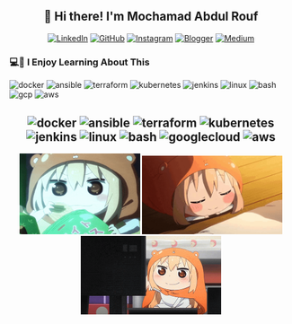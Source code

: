 <h2 align="center">👋 Hi there! I'm Mochamad Abdul Rouf</h2>



<div align="center">

[![LinkedIn](https://custom-icon-badges.demolab.com/badge/LinkedIn-0A66C2?logo=linkedin-white&logoColor=fff)](https://www.linkedin.com/in/mochabdulrouf/)
[![GitHub](https://custom-icon-badges.demolab.com/badge/MochamadAbdulRouf-181717?logo=github&logoColor=fff)](https://github.com/MochamadAbdulRouf/)
[![Instagram](https://custom-icon-badges.demolab.com/badge/mochabdlrouf-E4405F?logo=instagram&logoColor=fff)](https://www.instagram.com/mochabdlrouf/)
[![Blogger](https://custom-icon-badges.demolab.com/badge/mochabdulrouf-FF5722?logo=blogger&logoColor=fff)](https://mochabdulrouf.blogspot.com/)
[![Medium](https://custom-icon-badges.demolab.com/badge/Medium-000000?logo=medium&logoColor=fff)](https://medium.com/@rouf08412)


</div>


### 💻🥳 I Enjoy Learning About This 
<p align="left">
  <img src="https://img.shields.io/badge/docker-%232496ED.svg?style=for-the-badge&logo=docker&logoColor=white" alt="docker"/>
  <img src="https://img.shields.io/badge/ansible-%231A1918.svg?style=for-the-badge&logo=ansible&logoColor=white" alt="ansible"/>
  <img src="https://img.shields.io/badge/terraform-%237B42BC.svg?style=for-the-badge&logo=terraform&logoColor=white" alt="terraform"/>
  <img src="https://img.shields.io/badge/kubernetes-%23326CE5.svg?style=for-the-badge&logo=kubernetes&logoColor=white" alt="kubernetes"/>
  <img src="https://img.shields.io/badge/jenkins-%23D24939.svg?style=for-the-badge&logo=jenkins&logoColor=white" alt="jenkins"/>
  <img src="https://img.shields.io/badge/linux-%23FCC624.svg?style=for-the-badge&logo=linux&logoColor=black" alt="linux"/>
  <img src="https://img.shields.io/badge/bash-%234EAA25.svg?style=for-the-badge&logo=gnubash&logoColor=white" alt="bash"/>
  <img src="https://img.shields.io/badge/Google%20Cloud-%234285F4.svg?style=for-the-badge&logo=googlecloud&logoColor=white" alt="gcp"/>
  <img src="https://img.shields.io/badge/AWS-%23232F3E.svg?style=for-the-badge&logo=amazon-aws&logoColor=white" alt="aws"/>
</p>

<h2 align="center"> 
  <img src="https://cdn.jsdelivr.net/gh/devicons/devicon/icons/docker/docker-original-wordmark.svg" alt="docker" width="40" height="40"/> 
  <img src="https://cdn.jsdelivr.net/gh/devicons/devicon/icons/ansible/ansible-original-wordmark.svg" alt="ansible" width="40" height="40"/> 
  <img src="https://cdn.jsdelivr.net/gh/devicons/devicon/icons/terraform/terraform-original-wordmark.svg" alt="terraform" width="40" height="40"/> 
  <img src="https://cdn.jsdelivr.net/gh/devicons/devicon/icons/kubernetes/kubernetes-plain-wordmark.svg" alt="kubernetes" width="40" height="40"/> 
  <img src="https://cdn.jsdelivr.net/gh/devicons/devicon/icons/jenkins/jenkins-original.svg" alt="jenkins" width="40" height="40"/> 
  <img src="https://cdn.jsdelivr.net/gh/devicons/devicon/icons/linux/linux-original.svg" alt="linux" width="40" height="40"/> 
  <img src="https://cdn.jsdelivr.net/gh/devicons/devicon/icons/bash/bash-original.svg" alt="bash" width="40" height="40"/> 
  <img src="https://cdn.jsdelivr.net/gh/devicons/devicon/icons/googlecloud/googlecloud-original-wordmark.svg" alt="googlecloud" width="40" height="40"/> 
  <img src="https://cdn.jsdelivr.net/gh/devicons/devicon/icons/amazonwebservices/amazonwebservices-original-wordmark.svg" alt="aws" width="40" height="40"/>
</h2>


<p align="center">
  <img src="./image/anime-gif-2-s.gif" alt="Umaru 1" width="215" />
  <img src="./image/anime-gif-1.gif" alt="Umaru 2" width="250" />
  <img src="./image/anime-gif-3.gif" alt="Umaru 3" width="250" />
</p>